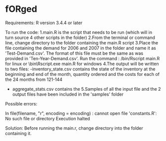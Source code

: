 # fORged

Requirements:
R version 3.4.4 or later


To run the code: 
1.main.R is the script that needs to be run (which will in turn source 4 other scripts in the folder)
2.From the terminal or command line, change directory to the folder containing the main.R script
3.Place the file containing the demand for 2006 and 2007 in the folder and name it as 'Test-Demand.csv'. The format of this file must be the same as was provided in 'Ten-Year-Demand.csv'.
Run the command : <Path to R installation>/bin/Rscript main.R for linux or <Path to R installation>\bin\Rscript.exe main.R for windows
4.The output will be written to two files: 
   -inventory_state.csv contains the state of the inventory at the beginning and end of the month, quantity ordered and the costs for each of the 24 months from 121-144
  - aggregate_stats.csv contains the 
5.Samples of all the input file and the 2 output files have been included in the 'samples' folder

Possible errors:

In file(filename, "r", encoding = encoding) :
  cannot open file 'constants.R': No such file or directory
Execution halted

Solution:
Before running the main.r, change directory into the folder containing it.
